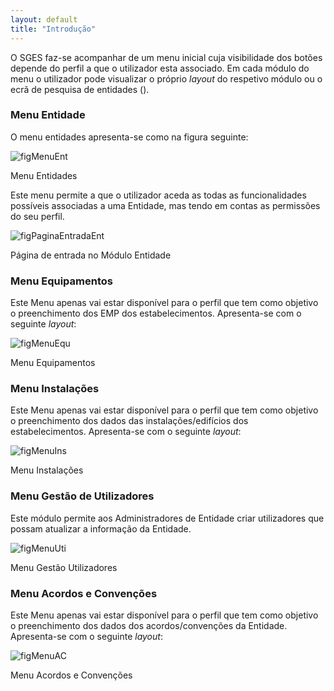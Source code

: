 ```yaml
---
layout: default
title: "Introdução"
---
```


<p id="home"></p>

O SGES faz-se acompanhar de um menu inicial cuja visibilidade dos botões depende do perfil a que o utilizador esta associado.
Em cada módulo do menu o utilizador pode visualizar o próprio *layout* do respetivo módulo ou o ecrã de pesquisa de entidades ([](#pgina-de-pesquisa)).

### Menu Entidade

O menu entidades apresenta-se como na figura seguinte:

![figMenuEnt](img/pages/menu1.jpg)

<p class="caption" id="figMenuEnt">Menu Entidades</p>

Este menu permite a que o utilizador aceda as todas as funcionalidades possíveis associadas a uma Entidade, mas tendo em contas as permissões do seu perfil.

![figPaginaEntradaEnt](img/pages/5_1_5.jpg)

<p class="caption" id="figPaginaEntradaEnt"> Página de entrada no Módulo Entidade </p>

### Menu Equipamentos
Este Menu apenas vai estar disponível para o perfil que tem como objetivo o preenchimento dos EMP dos estabelecimentos. Apresenta-se com o seguinte *layout*:

![figMenuEqu](img/pages/menu2.jpg)

<p class="caption" id="figMenuEqu">Menu Equipamentos</p>

### Menu Instalações
Este Menu apenas vai estar disponível para o perfil que tem como objetivo o preenchimento dos dados das instalações/edifícios dos estabelecimentos. Apresenta-se com o seguinte *layout*:

![figMenuIns](img/pages/menu3.jpg)

<p class="caption" id="figMenuIns">Menu Instalações</p>

### Menu Gestão de Utilizadores
Este módulo permite aos Administradores de Entidade criar utilizadores que possam atualizar a informação da Entidade.

![figMenuUti](img/pages/menu4.jpg)

<p class="caption" id="figMenuUti">Menu Gestão Utilizadores</p>

### Menu Acordos e Convenções
Este Menu apenas vai estar disponível para o perfil que tem como objetivo o preenchimento dos dados dos acordos/convenções da Entidade. Apresenta-se com o seguinte *layout*:

![figMenuAC](img/pages/menu5.jpg)

<p class="caption" id="figMenuAC">Menu Acordos e Convenções</p>
